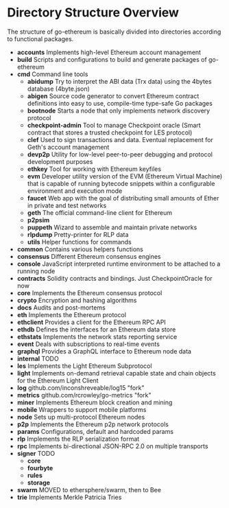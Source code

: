 # Directory Structure Overview

The structure of go-ethereum is basically divided into directories according to functional packages.

- **accounts** Implements high-level Ethereum account management
- **build** Scripts and configurations to build and generate packages of go-ethereum
- **cmd** Command line tools
  - **abidump** Try to interpret the ABI data (Trx data) using the 4bytes database (4byte.json)
  - **abigen** Source code generator to convert Ethereum contract definitions into easy to use, compile-time type-safe Go packages
  - **bootnode** Starts a node that only implements network discovery protocol
  - **checkpoint-admin** Tool to manage Checkpoint oracle (Smart contract that stores a trusted checkpoint for LES protocol)
  - **clef** Used to sign transactions and data. Eventual replacement for Geth's account management
  - **devp2p** Utility for low-level peer-to-peer debugging and protocol development purposes
  - **ethkey** Tool for working with Ethereum keyfiles
  - **evm** Developer utility version of the EVM (Ethereum Virtual Machine) that is capable of running bytecode snippets within a configurable environment and execution mode
  - **faucet** Web app with the goal of distributing small amounts of Ether in private and test networks
  - **geth** The official command-line client for Ethereum
  - **p2psim**
  - **puppeth** Wizard to assemble and maintain private networks
  - **rlpdump** Pretty-printer for RLP data
  - **utils** Helper functions for commands
- **common** Contains various helpers functions
- **consensus** Different Ethereum consensus engines
- **console** JavaScript interpreted runtime environment to be attached to a running node
- **contracts** Solidity contracts and bindings. Just CheckpointOracle for now
- **core** Implements the Ethereum consensus protocol
- **crypto** Encryption and hashing algorithms
- **docs** Audits and post-mortems
- **eth** Implements the Ethereum protocol
- **ethclient** Provides a client for the Ethereum RPC API
- **ethdb** Defines the interfaces for an Ethereum data store
- **ethstats** Implements the network stats reporting service
- **event** Deals with subscriptions to real-time events
- **graphql** Provides a GraphQL interface to Ethereum node data
- **internal** TODO
- **les** Implements the Light Ethereum Subprotocol
- **light** Implements on-demand retrieval capable state and chain objects for the Ethereum Light Client
- **log** github.com/inconshreveable/log15 "fork"
- **metrics** github.com/rcrowley/go-metrics "fork"
- **miner** Implements Ethereum block creation and mining
- **mobile** Wrappers to support mobile platforms
- **node** Sets up multi-protocol Ethereum nodes
- **p2p** Implements the Ethereum p2p network protocols
- **params** Configurations, default and hardcoded params
- **rlp** Implements the RLP serialization format
- **rpc** Implements bi-directional JSON-RPC 2.0 on multiple transports
- **signer** TODO
  - **core**
  - **fourbyte**
  - **rules**
  - **storage**
- **swarm** MOVED to ethersphere/swarm, then to Bee
- **trie** Implements Merkle Patricia Tries
